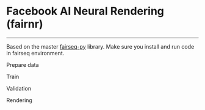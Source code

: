 # Facebook AI Neural Rendering (fairnr)
-----

Based on the master [fairseq-py](https://github.com/pytorch/fairseq) library.
Make sure you install and run code in fairseq environment.


Prepare data

Train

Validation

Rendering
